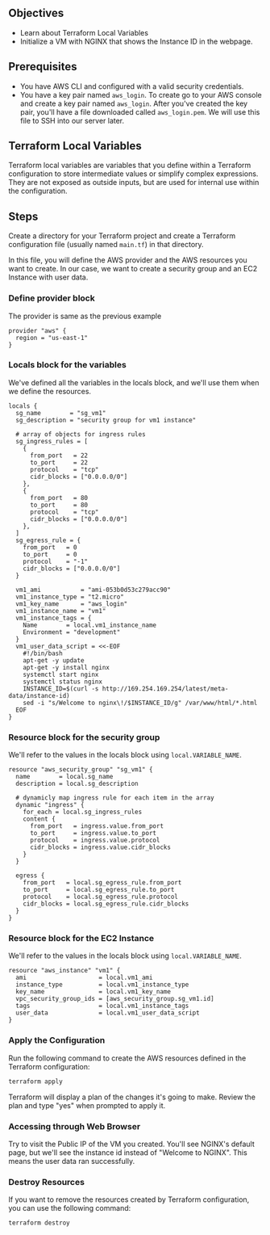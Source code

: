 ## Objectives

- Learn about Terraform Local Variables
- Initialize a VM with NGINX that shows the Instance ID in the webpage.

## Prerequisites

- You have AWS CLI and configured with a valid security credentials.
- You have a key pair named `aws_login`. To create go to your AWS console and create a key pair named `aws_login`. After you've created the key pair, you'll have a file downloaded called `aws_login.pem`. We will use this file to SSH into our server later.

## Terraform Local Variables

Terraform local variables are variables that you define within a Terraform configuration to store intermediate values or simplify complex expressions. They are not exposed as outside inputs, but are used for internal use within the configuration. 

## Steps

Create a directory for your Terraform project and create a Terraform configuration file (usually named `main.tf`) in that directory.

In this file, you will define the AWS provider and the AWS resources you want to create. In our case, we want to create a security group and an EC2 Instance with user data.

### Define provider block

The provider is same as the previous example

```hcl
provider "aws" {
  region = "us-east-1"
}
```

### Locals block for the variables

We've defined all the variables in the locals block, and we'll use them when we define the resources.

```
locals {
  sg_name        = "sg_vm1"
  sg_description = "security group for vm1 instance"

  # array of objects for ingress rules
  sg_ingress_rules = [
    {
      from_port   = 22
      to_port     = 22
      protocol    = "tcp"
      cidr_blocks = ["0.0.0.0/0"]
    },
    {
      from_port   = 80
      to_port     = 80
      protocol    = "tcp"
      cidr_blocks = ["0.0.0.0/0"]
    },
  ]
  sg_egress_rule = {
    from_port   = 0
    to_port     = 0
    protocol    = "-1"
    cidr_blocks = ["0.0.0.0/0"]
  }

  vm1_ami           = "ami-053b0d53c279acc90"
  vm1_instance_type = "t2.micro"
  vm1_key_name      = "aws_login"
  vm1_instance_name = "vm1"
  vm1_instance_tags = {
    Name        = local.vm1_instance_name
    Environment = "development"
  }
  vm1_user_data_script = <<-EOF
    #!/bin/bash
    apt-get -y update
    apt-get -y install nginx
    systemctl start nginx
    systemctl status nginx
    INSTANCE_ID=$(curl -s http://169.254.169.254/latest/meta-data/instance-id)
    sed -i "s/Welcome to nginx\!/$INSTANCE_ID/g" /var/www/html/*.html
  EOF
}
```

### Resource block for the security group

We'll refer to the values in the locals block using `local.VARIABLE_NAME`.


```hcl
resource "aws_security_group" "sg_vm1" {
  name        = local.sg_name
  description = local.sg_description

  # dynamicly map ingress rule for each item in the array
  dynamic "ingress" {
    for_each = local.sg_ingress_rules
    content {
      from_port   = ingress.value.from_port
      to_port     = ingress.value.to_port
      protocol    = ingress.value.protocol
      cidr_blocks = ingress.value.cidr_blocks
    }
  }

  egress {
    from_port   = local.sg_egress_rule.from_port
    to_port     = local.sg_egress_rule.to_port
    protocol    = local.sg_egress_rule.protocol
    cidr_blocks = local.sg_egress_rule.cidr_blocks
  }
}
```

### Resource block for the EC2 Instance

We'll refer to the values in the locals block using `local.VARIABLE_NAME`.

```hcl
resource "aws_instance" "vm1" {
  ami                    = local.vm1_ami
  instance_type          = local.vm1_instance_type
  key_name               = local.vm1_key_name
  vpc_security_group_ids = [aws_security_group.sg_vm1.id]
  tags                   = local.vm1_instance_tags
  user_data              = local.vm1_user_data_script
}
```

### Apply the Configuration

Run the following command to create the AWS resources defined in the Terraform configuration:

```bash
terraform apply
```

Terraform will display a plan of the changes it's going to make. Review the plan and type "yes" when prompted to apply it.

### Accessing through Web Browser

Try to visit the Public IP of the VM you created. You'll see NGINX's default page, but we'll see the instance id instead of "Welcome to NGINX". This means the user data ran successfully.

### Destroy Resources

If you want to remove the resources created by Terraform configuration, you can use the following command:

```
terraform destroy
```